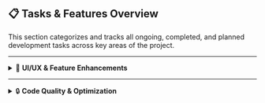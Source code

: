 ## 📋 Tasks & Features Overview

This section categorizes and tracks all ongoing, completed, and planned development tasks across key areas of the project.

---

<details>
  <summary>🎨 <strong>UI/UX & Feature Enhancements</strong></summary>

  **Description:**  
  Tasks related to the design, enhancement, or modification of features, functionality, and visual elements of the application, aimed at improving user experience, intuitive navigation, usability, and overall interaction flow.

  <details>
    <summary>✅ <strong>Completed</strong></summary>

    93. **empty waste space in the dashboard? make the table wider?**  
    94. **display all the loans in the application status page, in the classy style that exists for the recent applications in the landing applicant dashboard page**  
    95. **adjust the header of the dashboard page such that it fits the overly (?) wide tabular content below**
    96. **remove the "personal details are complete" message**  
    97. **make use of skeletons in the applicationstatus pages, just like how it was imported and used in applicantdashboard from skeletoncomponents.tsx**  
 
  </details>

  <details>
    <summary>⚡ <strong>Ongoing</strong></summary>

    1. **TASK 1**  
    2. **TASK 2**  
    3. **TASK N**

  </details>

</details>

---

<details>
  <summary>🔒 <strong>Code Quality & Optimization</strong></summary>

  **Description:**  
  Tasks focused on improving the underlying codebase, including structure, security, and optimization, to ensure maintainability, scalability, and adherence to best development practices.

  <details>
    <summary>✅ <strong>Completed</strong></summary>

    1. **TASK 1**  
    2. **TASK 2**  
    3. **TASK N**

  </details>

  <details>
    <summary>⚡ <strong>Ongoing</strong></summary>

    1. **TASK 1**  
    2. **TASK 2**  
    3. **TASK N**

  </details>

</details>